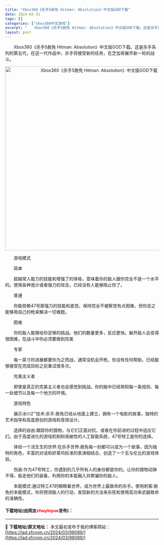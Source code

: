 ```yaml
---
title: "Xbox360《杀手5赦免 Hitman: Absolution》中文版GOD下载"
date: 2024-03-31
tags: []
categories: ["xbox360中文游戏"]
excerpt: "　　Xbox360《杀手5赦免 Hitman: Absolution》中文版GOD下载。这是杀手系列的第五代，在这一代作品中，杀手将接受新的任务，在芝加哥展开新一轮的战斗。 　　游戏模式 　　简单 　　超越常人能力的技能和增强了的体格，意味着你的敌人跟你完全不是一个水平的。使用各种诡计或者强力的攻击&hellip;"
layout: post
---
```


 <p>　　Xbox360《杀手5赦免 Hitman: Absolution》中文版GOD下载。这是杀手系列的第五代，在这一代作品中，杀手将接受新的任务，在芝加哥展开新一轮的战斗。</p> <p align="center"><img align="" border="0" src="https://lad.sfcrom.cn/wp-content/uploads/2024/03/20240330_66083fb64cf18.jpg" width="600" alt="Xbox360《杀手5赦免 Hitman: Absolution》中文版GOD下载" /></p> <p>　　游戏模式</p> <p>　　简单</p> <p>　　超越常人能力的技能和增强了的体格，意味着你的敌人跟你完全不是一个水平的。使用各种诡计或者强力的攻击，已经没有人能够阻止你了。</p> <p>　　普通</p> <p>　　你能依赖47号那强力的技能和直觉。保持完全不被察觉有点困难，但你总之能够用自己的枪来解决一切难题。</p> <p>　　困难</p> <p>　　你的敌人能够给你足够的挑战。他们的数量更多，反应更快。躲开敌人会变得很困难，在战斗中你必须要做到完美</p> <p>　　专家</p> <p>　　每一英寸的进展都要你为之而战，通常没机会开枪。你没有任何帮助，已经能够接受在完成目标之前重试很多次。</p> <p>　　完美主义者</p> <p>　　即使是真正的完美主义者也会感觉到挑战。你的脑中已经熟知每一条规则、每一处细节以及每一个地方的环境。</p> <p>　　游戏特色</p> <p>　　展示冰川2&trade;技术:杀手:赦免已经从地面上建立，拥有一个电影的故事，独特的艺术指导和高度原创的游戏和音效设计。</p> <p>　　选择的自由:跟踪你的猎物，与它们正面对抗，或者在你前进的过程中适应它们。由于高度进化的游戏机制和突破性的人工智能系统，47号特工是你的选择。</p> <p>　　体验一个活生生的世界:在杀手世界:赦免每一刻都可以成为一个故事，因为独特的角色，丰富的对话和好莱坞标准的表演相结合，创造了一个无与伦比的游戏体验。</p> <p>　　伪装:作为47号特工，你遇到的几乎所有人的身份都是你的。让你的猎物动弹不得，偷走他们的装备，利用你的本能融入并欺骗你的敌人。</p> <p>　　本能模式:通过特工47的眼睛看世界，成为世界上最致命的杀手。使用刺客:赦免的本能模式，你将预测敌人的行动，发现新的方法来杀死和使用高功率武器致命的准确性。</p> <p><h4>下载地址(由网友<font color="red">chuyinyue</font>发布)：</h4></p> 

---
📖 **下载地址/原文地址：** 本文最初发布于我的博客网站：[https://lad.sfcrom.cn/2024/03/98089/](https://lad.sfcrom.cn/2024/03/98089/)
